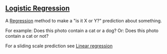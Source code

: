 ## [Logistic Regression](#logistic-regression)

A [Regression](#regression) method to make a "is it X or Y?" prediction about something.

For example: Does this photo contain a cat or a dog? Or: Does this photo contain a cat or not?

For a sliding scale prediction see [Linear regression](#linear_regression)